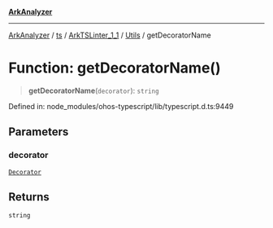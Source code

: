 [**ArkAnalyzer**](../../../../../../../../README.md)

***

[ArkAnalyzer](../../../../../../../../globals.md) / [ts](../../../../../README.md) / [ArkTSLinter\_1\_1](../../../README.md) / [Utils](../README.md) / getDecoratorName

# Function: getDecoratorName()

> **getDecoratorName**(`decorator`): `string`

Defined in: node\_modules/ohos-typescript/lib/typescript.d.ts:9449

## Parameters

### decorator

[`Decorator`](../../../../../interfaces/Decorator.md)

## Returns

`string`
